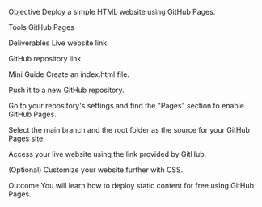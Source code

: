 Objective
Deploy a simple HTML website using GitHub Pages.

Tools
GitHub Pages

Deliverables
Live website link

GitHub repository link

Mini Guide
Create an index.html file.

Push it to a new GitHub repository.

Go to your repository's settings and find the "Pages" section to enable GitHub Pages.

Select the main branch and the root folder as the source for your GitHub Pages site.

Access your live website using the link provided by GitHub.

(Optional) Customize your website further with CSS.

Outcome
You will learn how to deploy static content for free using GitHub Pages.